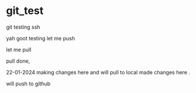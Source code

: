 # git_test
git testing ssh

yah goot testing let me push

let me pull

pull done, 

22-01-2024 making changes here and will pull to local
made changes here . 


will push to github
